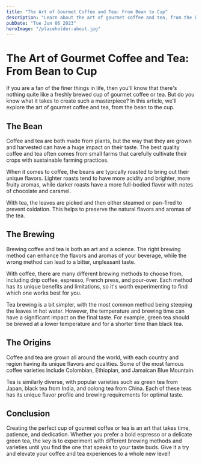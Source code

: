 ```yaml
---
title: "The Art of Gourmet Coffee and Tea: From Bean to Cup"
description: "Learn about the art of gourmet coffee and tea, from the bean to the cup. Discover the different brewing methods, origins of coffee and tea, and more."
pubDate: "Tue Jun 06 2023"
heroImage: "/placeholder-about.jpg"
---
```


# The Art of Gourmet Coffee and Tea: From Bean to Cup

If you are a fan of the finer things in life, then you&#39;ll know that there&#39;s nothing quite like a freshly brewed cup of gourmet coffee or tea. But do you know what it takes to create such a masterpiece? In this article, we&#39;ll explore the art of gourmet coffee and tea, from the bean to the cup.

## The Bean

Coffee and tea are both made from plants, but the way that they are grown and harvested can have a huge impact on their taste. The best quality coffee and tea often comes from small farms that carefully cultivate their crops with sustainable farming practices.

When it comes to coffee, the beans are typically roasted to bring out their unique flavors. Lighter roasts tend to have more acidity and brighter, more fruity aromas, while darker roasts have a more full-bodied flavor with notes of chocolate and caramel.

With tea, the leaves are picked and then either steamed or pan-fired to prevent oxidation. This helps to preserve the natural flavors and aromas of the tea.

## The Brewing

Brewing coffee and tea is both an art and a science. The right brewing method can enhance the flavors and aromas of your beverage, while the wrong method can lead to a bitter, unpleasant taste.

With coffee, there are many different brewing methods to choose from, including drip coffee, espresso, French press, and pour-over. Each method has its unique benefits and limitations, so it&#39;s worth experimenting to find which one works best for you.

Tea brewing is a bit simpler, with the most common method being steeping the leaves in hot water. However, the temperature and brewing time can have a significant impact on the final taste. For example, green tea should be brewed at a lower temperature and for a shorter time than black tea.

## The Origins

Coffee and tea are grown all around the world, with each country and region having its unique flavors and qualities. Some of the most famous coffee varieties include Colombian, Ethiopian, and Jamaican Blue Mountain.

Tea is similarly diverse, with popular varieties such as green tea from Japan, black tea from India, and oolong tea from China. Each of these teas has its unique flavor profile and brewing requirements for optimal taste.

## Conclusion

Creating the perfect cup of gourmet coffee or tea is an art that takes time, patience, and dedication. Whether you prefer a bold espresso or a delicate green tea, the key is to experiment with different brewing methods and varieties until you find the one that speaks to your taste buds. Give it a try and elevate your coffee and tea experiences to a whole new level!
